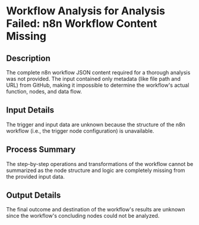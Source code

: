 # Workflow Analysis for Analysis Failed: n8n Workflow Content Missing

## Description
The complete n8n workflow JSON content required for a thorough analysis was not provided. The input contained only metadata (like file path and URL) from GitHub, making it impossible to determine the workflow's actual function, nodes, and data flow.

## Input Details
The trigger and input data are unknown because the structure of the n8n workflow (i.e., the trigger node configuration) is unavailable.

## Process Summary
The step-by-step operations and transformations of the workflow cannot be summarized as the node structure and logic are completely missing from the provided input data.

## Output Details
The final outcome and destination of the workflow's results are unknown since the workflow's concluding nodes could not be analyzed.
